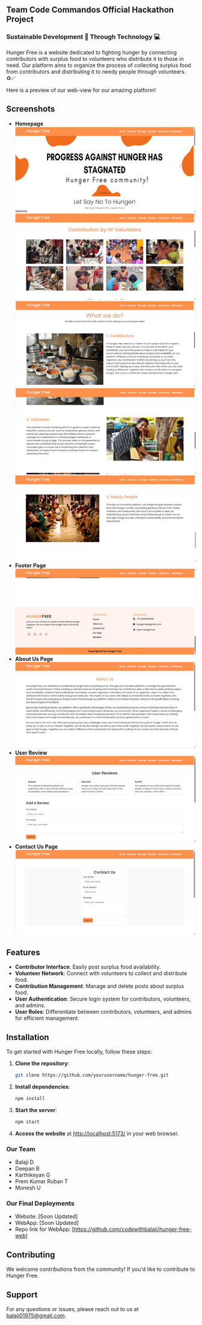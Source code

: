 ## Team Code Commandos Official Hackathon Project

### Sustainable Development 🌲 Through Technology 💻

Hunger Free is a website dedicated to fighting hunger by connecting contributors with surplus food to volunteers who distribute it to those in need. Our platform aims to organize the process of collecting surplus food from contributors and distributing it to needy people through volunteers. ♻✅

Here is a preview of our web-view for our amazing platform!

## Screenshots

- **Homepage**
  ![Homepage](screenshots/homepage.jpg)
  ![Homepage](screenshots/homepage2.jpg)
  ![Homepage](screenshots/homepage3.jpg)
  ![Homepage](screenshots/homepage4.jpg)
  ![Homepage](screenshots/homepage5.jpg)
- **Footer Page**
  ![Footer Page](screenshots/footer.jpg)
- **About Us Page**
  ![About Us Page](screenshots/about.jpg)
- **User Review**
  ![User Review](screenshots/userreviews.jpg)
- **Contact Us Page**
  ![Contact Us Page](screenshots/contact.jpg)


## Features

- **Contributor Interface**: Easily post surplus food availability.
- **Volunteer Network**: Connect with volunteers to collect and distribute food.
- **Contribution Management**: Manage and delete posts about surplus food.
- **User Authentication**: Secure login system for contributors, volunteers, and admins.
- **User Roles**: Differentiate between contributors, volunteers, and admins for efficient management.

## Installation

To get started with Hunger Free locally, follow these steps:

1. **Clone the repository**:
   ```bash
   git clone https://github.com/yourusername/hunger-free.git
   ```

2. **Install dependencies**:
   ```bash
   npm install
   ```


3. **Start the server**:
   ```bash
   npm start
   ```

4. **Access the website** at [http://localhost:5173/](http://localhost:5173/) in your web browser.

### Our Team

- Balaji D
- Deepan B
- Karthikeyan G
- Prem Kumar Ruban T
- Monesh U

### Our Final Deployments

- Website: [Soon Updated]
- WebApp: [Soon Updated]
- Repo link for WebApp: [https://github.com/codewithbalaji/hunger-free-web]

## Contributing

We welcome contributions from the community! If you'd like to contribute to Hunger Free.

## Support

For any questions or issues, please reach out to us at balaji01975@gmail.com.

